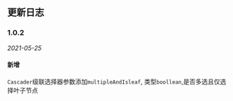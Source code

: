 ## 更新日志

### 1.0.2

*2021-05-25*

#### 新增
 
`Cascader`级联选择器参数添加`multipleAndIsleaf`, 类型`boollean`,是否多选且仅选择叶子节点
